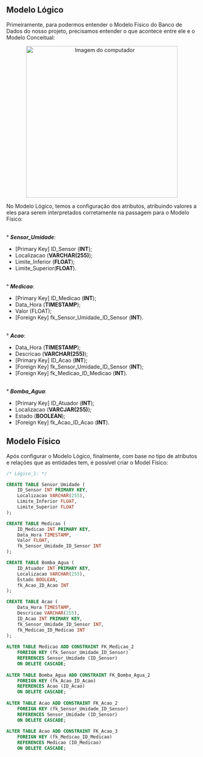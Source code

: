 ## Modelo Lógico
Primeiramente, para podermos entender o Modelo Físico do Banco de Dados do nosso projeto, precisamos entender o que acontece entre ele e o Modelo Conceitual:
<p align="center">
    <img src="https://github.com/user-attachments/assets/c08c30e8-aee9-4a71-991a-eb06a30fa05b" alt="Imagem do computador" width="400" />
</p>

No Modelo Lógico, temos a configuração dos atributos, atribuindo valores a eles para serem interpretados corretamente na passagem para o Modelo Físico:

<br>° ***Sensor_Umidade***:</br>
  - [Primary Key] ID_Sensor (**INT**);
  - Localizacao (**VARCHAR(255)**);
  - Limite_Inferior (**FLOAT**);
  - Limite_Superior(**FLOAT**).

<br>° ***Medicao***:</br>
  - [Primary Key] ID_Medicao (**INT**);
  - Data_Hora (**TIMESTAMP**);
  - Valor (FLOAT);
  - [Foreign Key] fk_Sensor_Umidade_ID_Sensor (**INT**).

<br>° ***Acao***:</br>
  - Data_Hora (**TIMESTAMP**);
  - Descricao (**VARCHAR(255)**);
  - [Primary Key] ID_Acao (**INT**);
  - [Foreign Key] fk_Sensor_Umidade_ID_Sensor (**INT**);
  - [Foreign Key] fk_Medicao_ID_Medicao (**INT**).

<br>° ***Bomba_Agua***:</br>
  - [Primary Key] ID_Atuador (**INT**);
  - Localizacao (**VARCJAR(255)**);
  - Estado (**BOOLEAN**);
  - [Foreign Key] fk_Acao_ID_Acao (**INT**).

## Modelo Físico
Após configurar o Modelo Lógico, finalmente, com base no tipo de atributos e relações que as entidades tem, é possível criar o Model Físico:
```SQL
/* Lógico_1: */

CREATE TABLE Sensor_Umidade (
    ID_Sensor INT PRIMARY KEY,
    Localizacao VARCHAR(255),
    Limite_Inferior FLOAT,
    Limite_Superior FLOAT
);

CREATE TABLE Medicao (
    ID_Medicao INT PRIMARY KEY,
    Data_Hora TIMESTAMP,
    Valor FLOAT,
    fk_Sensor_Umidade_ID_Sensor INT
);

CREATE TABLE Bomba_Agua (
    ID_Atuador INT PRIMARY KEY,
    Localizacao VARCHAR(255),
    Estado BOOLEAN,
    fk_Acao_ID_Acao INT
);

CREATE TABLE Acao (
    Data_Hora TIMESTAMP,
    Descricao VARCHAR(255),
    ID_Acao INT PRIMARY KEY,
    fk_Sensor_Umidade_ID_Sensor INT,
    fk_Medicao_ID_Medicao INT
);
 
ALTER TABLE Medicao ADD CONSTRAINT FK_Medicao_2
    FOREIGN KEY (fk_Sensor_Umidade_ID_Sensor)
    REFERENCES Sensor_Umidade (ID_Sensor)
    ON DELETE CASCADE;
 
ALTER TABLE Bomba_Agua ADD CONSTRAINT FK_Bomba_Agua_2
    FOREIGN KEY (fk_Acao_ID_Acao)
    REFERENCES Acao (ID_Acao)
    ON DELETE CASCADE;
 
ALTER TABLE Acao ADD CONSTRAINT FK_Acao_2
    FOREIGN KEY (fk_Sensor_Umidade_ID_Sensor)
    REFERENCES Sensor_Umidade (ID_Sensor)
    ON DELETE CASCADE;
 
ALTER TABLE Acao ADD CONSTRAINT FK_Acao_3
    FOREIGN KEY (fk_Medicao_ID_Medicao)
    REFERENCES Medicao (ID_Medicao)
    ON DELETE CASCADE;
```
